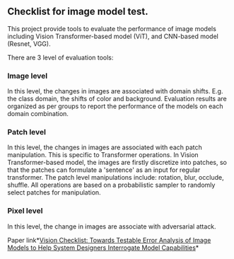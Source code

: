 ## Checklist for image model test.

This project provide tools to evaluate the performance of image models including Vision Transformer-based model (ViT), and CNN-based model (Resnet, VGG).

There are 3 level of evaluation tools:

### Image level
In this level, the changes in images are associated with domain shifts. E.g. the class domain, the shifts of color and background. Evaluation results are organized as per groups to report the performance of the models on each domain combination.

### Patch level
In this level, the changes in images are associated with each patch manipulation. This is specific to Transformer operations. In Vision Transformer-based model, the images are firstly discretize into patches, so that the patches can formulate a 'sentence' as an input for regular transformer.
The patch level manipulations include: rotation, blur, occlude, shuffle. All operations are based on a probabilistic sampler to randomly select patches for manipulation.

### Pixel level
In this level, the change in images are associate with adversarial attack.

Paper link*[Vision Checklist: Towards Testable Error Analysis of Image Models to Help System Designers Interrogate Model Capabilities](https://arxiv.org/abs/2201.11674)*